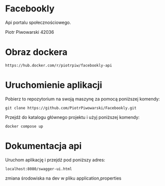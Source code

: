 # Facebookly 

Api portalu społecznościowego.  

Piotr Piwowarski 42036 

# Obraz dockera 

```
https://hub.docker.com/r/piotrpiw/facebookly-api
```

# Uruchomienie aplikacji 

Pobierz to repozytorium na swoją maszynę za pomocą poniższej komendy: 

```
git clone https://github.com/PiotrPiwowarski/Facebookly.git
```

Przejdź do katalogu głównego projektu i użyj poniższej komendy: 

```
docker compose up
```

# Dokumentacja api 

Uruchom aplikację i przejdź pod poniższy adres: 

```
localhost:8080/swagger-ui.html
```

zmiana środowiska na dev w pliku application,properties
